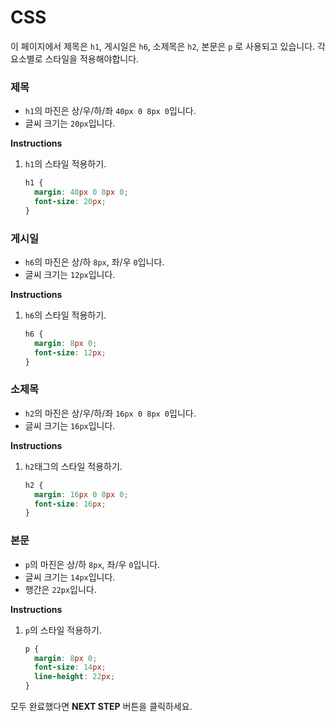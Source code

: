 # CSS
이 페이지에서 제목은 `h1`, 게시일은 `h6`, 소제목은 `h2`, 본문은 `p` 로 사용되고 있습니다. 각 요소별로 스타일을 적용해야합니다.

### 제목 
* `h1`의 마진은 상/우/하/좌 `40px 0 8px 0`입니다.
* 글씨 크기는 `20px`입니다.

**Instructions**
1. `h1`의 스타일 적용하기.
    ```css
    h1 {
      margin: 40px 0 8px 0;
      font-size: 20px;
    }
    ```



### 게시일
* `h6`의 마진은 상/하 `8px`, 좌/우 `0`입니다.
* 글씨 크기는 `12px`입니다.

**Instructions**
1. `h6`의 스타일 적용하기.
    ```css
    h6 {
      margin: 8px 0;
      font-size: 12px;
    }
    ```



### 소제목
* `h2`의 마진은 상/우/하/좌 `16px 0 8px 0`입니다.
* 글씨 크기는 `16px`입니다.

**Instructions**
1. `h2`태그의 스타일 적용하기.
    ```css
    h2 {
      margin: 16px 0 8px 0;
      font-size: 16px;
    }
    ```



### 본문
* `p`의 마진은 상/하 `8px`, 좌/우 `0`입니다.
* 글씨 크기는 `14px`입니다.
* 행간은 `22px`입니다.

**Instructions**

1. `p`의 스타일 적용하기.
    ```css
    p {
      margin: 8px 0;
      font-size: 14px;
      line-height: 22px;
    }
    ```



모두 완료했다면 **NEXT STEP** 버튼을 클릭하세요.



